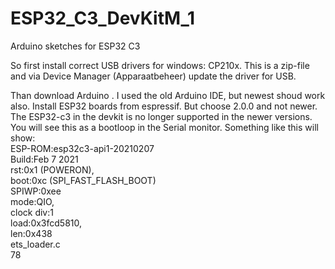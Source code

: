 # ESP32_C3_DevKitM_1
Arduino sketches for ESP32 C3

So first install correct USB drivers for windows: CP210x. This is a zip-file and via Device Manager (Apparaatbeheer) update the driver for USB.

Than download Arduino . I used the old Arduino IDE, but newest shoud work also.
Install ESP32 boards from espressif. But choose 2.0.0 and not newer. The ESP32-c3 in the devkit is no longer supported in the newer versions. You will see this as a bootloop in the Serial monitor. Something like this will show:  
ESP-ROM:esp32c3-api1-20210207  
Build:Feb 7 2021  
rst:0x1 (POWERON),  
boot:0xc (SPI_FAST_FLASH_BOOT)  
SPIWP:0xee  
mode:QIO,  
clock div:1  
load:0x3fcd5810,  
len:0x438  
ets_loader.c  
78
